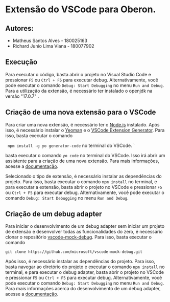 # Extensão do VSCode para Oberon.

## Autores:

- Matheus Santos Alves - 180025163
- Richard Junio Lima Viana - 180077902

## Execução

Para executar o código, basta abrir o projeto no Visual Studio Code e pressionar `F5` ou `Ctrl + F5` para executar debug. Alternativamente, você pode executar o comando `Debug: Start Debugging` no menu `Run and Debug`. Para a utilização da extensão, é necessário ter instalado o openjdk na versão "17.0.7" .

## Criação de uma nova extensão para o VSCode

Para criar uma nova extensão, é necessário ter o [Node.js](https://nodejs.org/en/) instalado. Após isso, é necessário instalar o [Yeoman](https://yeoman.io/) e o [VSCode Extension Generator](https://www.npmjs.com/package/generator-code). Para isso, basta executar o comando

`
npm install -g yo generator-code` no terminal do VSCode.
`

basta executar o comando `yo code` no terminal do VSCode. Isso irá abrir um assistente para a criação de uma nova extensão. Para mais informações, acesse a [documentação](https://code.visualstudio.com/api/get-started/your-first-extension).

Selecionado o tipo de extensão, é necessário instalar as dependências do projeto. Para isso, basta executar o comando `npm install` no terminal, e para executar a extensão, basta abrir o projeto no VSCode e pressionar `F5` ou `Ctrl + F5` para executar debug. Alternativamente, você pode executar o comando `Debug: Start Debugging` no menu `Run and Debug`.

## Criação de um debug adapter

Para iniciar o desenvolvimento de um debug adapter sem iniciar um projeto de extensão e desenvolver todas as funcionalidades do zero, é necessário clonar o repositório [vscode-mock-debug](https://github.com/microsoft/vscode-mock-debug). Para isso, basta executar o comando

`git clone https://github.com/microsoft/vscode-mock-debug.git`

Após isso, é necessário instalar as dependências do projeto. Para isso, basta navegar ao diretório do projeto e executar o comando `npm install` no terminal, e para executar o debug adapter, basta abrir o projeto no VSCode e pressionar `F5` ou `Ctrl + F5` para executar debug. Alternativamente, você pode executar o comando `Debug: Start Debugging` no menu `Run and Debug`. Para mais informações acerca do desenvolvimento de um debug adapter, acesse a [documentação](https://code.visualstudio.com/api/extension-guides/debugger-extension).
